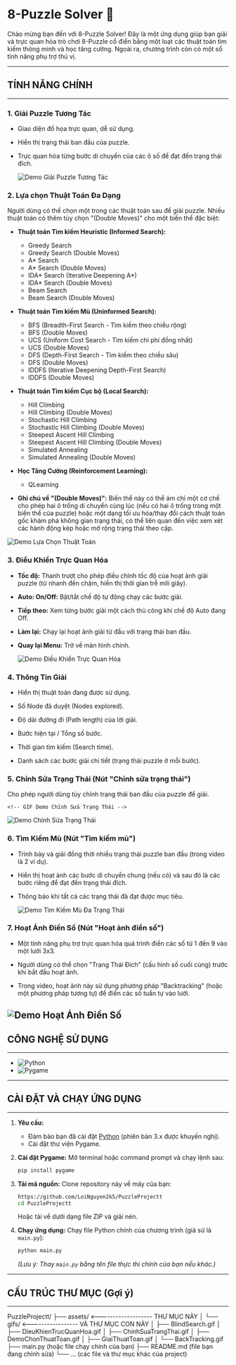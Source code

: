 # 8-Puzzle Solver 🧩

Chào mừng bạn đến với 8-Puzzle Solver! Đây là một ứng dụng giúp bạn giải và trực quan hóa trò chơi 8-Puzzle cổ điển bằng một loạt các thuật toán tìm kiếm thông minh và học tăng cường. Ngoài ra, chương trình còn có một số tính năng phụ trợ thú vị.


-----------------------------------
## TÍNH NĂNG CHÍNH
-----------------------------------

### 1. Giải Puzzle Tương Tác
*   Giao diện đồ họa trực quan, dễ sử dụng.
*   Hiển thị trạng thái ban đầu của puzzle.
*   Trực quan hóa từng bước di chuyển của các ô số để đạt đến trạng thái đích.

    <!-- GIF Demo Giải Puzzle Tương Tác -->
    ![Demo Giải Puzzle Tương Tác](assets/gifs/GiaiThuatToan.gif)

### 2. Lựa chọn Thuật Toán Đa Dạng
Người dùng có thể chọn một trong các thuật toán sau để giải puzzle. Nhiều thuật toán có thêm tùy chọn "(Double Moves)" cho một biến thể đặc biệt:

*   **Thuật toán Tìm kiếm Heuristic (Informed Search):**
    *   Greedy Search
    *   Greedy Search (Double Moves)
    *   A* Search
    *   A* Search (Double Moves)
    *   IDA* Search (Iterative Deepening A*)
    *   IDA* Search (Double Moves)
    *   Beam Search
    *   Beam Search (Double Moves)
*   **Thuật toán Tìm kiếm Mù (Uninformed Search):**
    *   BFS (Breadth-First Search - Tìm kiếm theo chiều rộng)
    *   BFS (Double Moves)
    *   UCS (Uniform Cost Search - Tìm kiếm chi phí đồng nhất)
    *   UCS (Double Moves)
    *   DFS (Depth-First Search - Tìm kiếm theo chiều sâu)
    *   DFS (Double Moves)
    *   IDDFS (Iterative Deepening Depth-First Search)
    *   IDDFS (Double Moves)
*   **Thuật toán Tìm kiếm Cục bộ (Local Search):**
    *   Hill Climbing
    *   Hill Climbing (Double Moves)
    *   Stochastic Hill Climbing
    *   Stochastic Hill Climbing (Double Moves)
    *   Steepest Ascent Hill Climbing
    *   Steepest Ascent Hill Climbing (Double Moves)
    *   Simulated Annealing
    *   Simulated Annealing (Double Moves)
*   **Học Tăng Cường (Reinforcement Learning):**
    *   QLearning

*   **Ghi chú về "(Double Moves)":** Biến thể này có thể ám chỉ một cơ chế cho phép hai ô trống di chuyển cùng lúc (nếu có hai ô trống trong một biến thể của puzzle) hoặc một dạng tối ưu hóa/thay đổi cách thuật toán gốc khám phá không gian trạng thái, có thể liên quan đến việc xem xét các hành động kép hoặc mở rộng trạng thái theo cặp.

    <!-- GIF Demo Lựa Chọn Thuật Toán (Nếu có) -->
   ![Demo Lựa Chọn Thuật Toán](assets/gifs/DemoChonThuatToan.gif)

### 3. Điều Khiển Trực Quan Hóa
*   **Tốc độ:** Thanh trượt cho phép điều chỉnh tốc độ của hoạt ảnh giải puzzle (từ nhanh đến chậm, hiển thị thời gian trễ mili giây).
*   **Auto: On/Off:** Bật/tắt chế độ tự động chạy các bước giải.
*   **Tiếp theo:** Xem từng bước giải một cách thủ công khi chế độ Auto đang Off.
*   **Làm lại:** Chạy lại hoạt ảnh giải từ đầu với trạng thái ban đầu.
*   **Quay lại Menu:** Trở về màn hình chính.

    <!-- GIF Demo Điều Khiển Trực Quan Hóa -->
    ![Demo Điều Khiển Trực Quan Hóa](assets/gifs/DieuKhienTrucQuanHoa.gif)

### 4. Thông Tin Giải
*   Hiển thị thuật toán đang được sử dụng.
*   Số Node đã duyệt (Nodes explored).
*   Độ dài đường đi (Path length) của lời giải.
*   Bước hiện tại / Tổng số bước.
*   Thời gian tìm kiếm (Search time).
*   Danh sách các bước giải chi tiết (trạng thái puzzle ở mỗi bước).

    <!-- GIF Demo Thông Tin Giải (Nếu có) -->
   

### 5. Chỉnh Sửa Trạng Thái (Nút "Chỉnh sửa trạng thái")
Cho phép người dùng tùy chỉnh trạng thái ban đầu của puzzle để giải.

    <!-- GIF Demo Chỉnh Sửa Trạng Thái -->
  ![Demo Chỉnh Sửa Trạng Thái](assets/gifs/ChinhSuaTrangThai.gif)

### 6. Tìm Kiếm Mù (Nút "Tìm kiếm mù")
*   Trình bày và giải đồng thời nhiều trạng thái puzzle ban đầu (trong video là 2 ví dụ).
*   Hiển thị hoạt ảnh các bước di chuyển chung (nếu có) và sau đó là các bước riêng để đạt đến trạng thái đích.
*   Thông báo khi tất cả các trạng thái đã đạt được mục tiêu.

    <!-- GIF Demo Tìm Kiếm Mù Đa Trạng Thái -->
    ![Demo Tìm Kiếm Mù Đa Trạng Thái](assets/gifs/BlindSearch.gif)
### 7. Hoạt Ảnh Điền Số (Nút "Hoạt ảnh điền số")
*   Một tính năng phụ trợ trực quan hóa quá trình điền các số từ 1 đến 9 vào một lưới 3x3.
*   Người dùng có thể chọn "Trạng Thái Đích" (cấu hình số cuối cùng) trước khi bắt đầu hoạt ảnh.
*   Trong video, hoạt ảnh này sử dụng phương pháp "Backtracking" (hoặc một phương pháp tương tự) để điền các số tuần tự vào lưới.

    <!-- GIF Demo Hoạt Ảnh Điền Số -->
   ![Demo Hoạt Ảnh Điền Số](assets/gifs/BackTracking.gif)
-----------------------------------
## CÔNG NGHỆ SỬ DỤNG
-----------------------------------
*   ![Python](https://img.shields.io/badge/Python-3776AB?style=for-the-badge&logo=python&logoColor=white)
*   ![Pygame](https://img.shields.io/badge/PyGame-005500?style=for-the-badge&logo=pygame&logoColor=white) <!-- Màu badge có thể không chính xác, bạn có thể tự tùy chỉnh -->

-----------------------------------
## CÀI ĐẶT VÀ CHẠY ỨNG DỤNG
-----------------------------------
1.  **Yêu cầu:**
    *   Đảm bảo bạn đã cài đặt [Python](https://www.python.org/downloads/) (phiên bản 3.x được khuyến nghị).
    *   Cài đặt thư viện Pygame.

2.  **Cài đặt Pygame:**
    Mở terminal hoặc command prompt và chạy lệnh sau:
    ```bash
    pip install pygame
    ```

3.  **Tải mã nguồn:**
    Clone repository này về máy của bạn:
    ```bash
    https://github.com/LoiNguyen2k5/PuzzleProjectt
    cd PuzzleProjectt
    ```
    Hoặc tải về dưới dạng file ZIP và giải nén.

4.  **Chạy ứng dụng:**
    Chạy file Python chính của chương trình (giả sử là `main.py`):
    ```bash
    python main.py
    ```
    *(Lưu ý: Thay `main.py` bằng tên file thực thi chính của bạn nếu khác.)*

-----------------------------------
## CẤU TRÚC THƯ MỤC (Gợi ý)
-----------------------------------
PuzzleProjectt/
├── assets/  <------------------- THƯ MỤC NÀY
│   └── gifs/ <----------------- VÀ THƯ MỤC CON NÀY
│       ├── BlindSearch.gif
│       ├── DieuKhienTrucQuanHoa.gif
│       ├── ChinhSuaTrangThai.gif
│       ├── DemoChonThuatToan.gif
│       ├── GiaiThuatToan.gif
│       └── BackTracking.gif
├── main.py (hoặc file chạy chính của bạn)
├── README.md (file bạn đang chỉnh sửa)
└── ... (các file và thư mục khác của project)